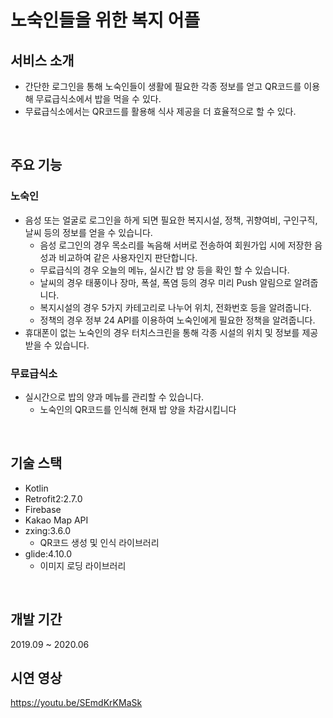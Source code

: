 # 노숙인들을 위한 복지 어플

## 서비스 소개

- 간단한 로그인을 통해 노숙인들이 생활에 필요한 각종 정보를 얻고 QR코드를 이용해 무료급식소에서 밥을 먹을 수 있다.
- 무료급식소에서는 QR코드를 활용해 식사 제공을 더 효율적으로 할 수 있다.

</br >

## 주요 기능

### 노숙인
 
 - 음성 또는 얼굴로 로그인을 하게 되면 필요한 복지시설, 정책, 귀향여비, 구인구직, 날씨 등의 정보를 얻을 수 있습니다.
   - 음성 로그인의 경우 목소리를 녹음해 서버로 전송하여 회원가입 시에 저장한 음성과 비교하여 같은 사용자인지 판단합니다.
   - 무료급식의 경우 오늘의 메뉴, 실시간 밥 양 등을 확인 할 수 있습니다.
   - 날씨의 경우 태풍이나 장마, 폭설, 폭염 등의 경우 미리 Push 알림으로 알려줍니다.
   - 복지시설의 경우 5가지 카테고리로 나누어 위치, 전화번호 등을 알려줍니다.
   - 정책의 경우 정부 24 API를 이용하여 노숙인에게 필요한 정책을 알려줍니다.
 - 휴대폰이 없는 노숙인의 경우 터치스크린을 통해 각종 시설의 위치 및 정보를 제공받을 수 있습니다.
 
### 무료급식소

- 실시간으로 밥의 양과 메뉴를 관리할 수 있습니다.
   - 노숙인의 QR코드를 인식해 현재 밥 양을 차감시킵니다

</br >

## 기술 스택

- Kotlin
- Retrofit2:2.7.0
- Firebase
- Kakao Map API
- zxing:3.6.0
  - QR코드 생성 및 인식 라이브러리
- glide:4.10.0
  - 이미지 로딩 라이브러리

</br >


## 개발 기간

2019.09 ~ 2020.06

## 시연 영상

https://youtu.be/SEmdKrKMaSk
